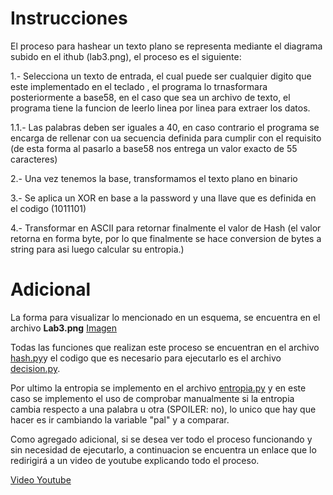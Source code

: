 # Instrucciones

El proceso para hashear un texto plano se representa mediante el diagrama subido en el ithub (lab3.png), el proceso es el siguiente:

1.- Selecciona un texto de entrada, el cual puede ser cualquier digito que este implementado en el teclado , el programa lo trnasformara posteriormente a base58, en el caso que sea un archivo de texto, el programa tiene la funcion de leerlo linea por linea para extraer los datos.

1.1.- Las palabras deben ser iguales a 40, en caso contrario el programa se encarga de rellenar con ua secuencia definida para cumplir con el requisito (de esta forma al pasarlo a base58 nos entrega un valor exacto de 55 caracteres)

2.- Una vez tenemos la base, transformamos el texto plano en binario

3.- Se aplica un XOR en base a la password y una llave que es definida en el codigo (1011101)

4.- Transformar en ASCII para retornar finalmente el valor de Hash (el valor retorna en forma byte, por lo que finalmente se hace conversion de bytes a string para asi luego calcular su entropia.)


# Adicional

La forma para visualizar lo mencionado en un esquema, se encuentra en el archivo **Lab3.png**
[Imagen](Lab3.png)

Todas las funciones que realizan este proceso se encuentran en el archivo [hash.py](hash.py)y el codigo que es necesario para ejecutarlo es el archivo [decision.py](decision.py).

Por ultimo la entropia se implemento en el archivo [entropia.py](entropia.py) y en este caso se implemento el uso de comprobar manualmente si la entropia cambia respecto a una palabra u otra (SPOILER: no), lo unico que hay que hacer es ir  cambiando la variable "pal" y a comparar.

Como agregado adicional, si se desea ver todo el proceso funcionando y sin necesidad de ejecutarlo, a continuacion se encuentra un enlace que lo redirigirá a un video de youtube explicando todo el proceso.

[Video Youtube](https://youtu.be/O0ZtRBe5IGk)

